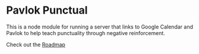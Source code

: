 # Pavlok Punctual

This is a node module for running a server that links to Google Calendar and Pavlok to help teach punctuality through negative reinforcement.

Check out the [Roadmap](https://github.com/k/pavlok-punctual/wiki/Roadmap)
